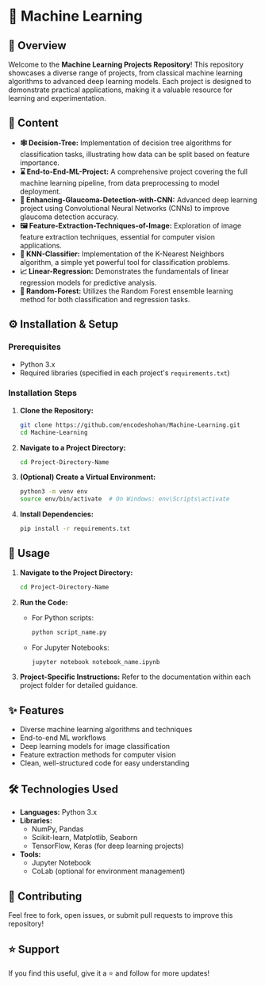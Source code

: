 # 🤖 Machine Learning

## 📌 Overview

Welcome to the **Machine Learning Projects Repository**! This repository showcases a diverse range of projects, from classical machine learning algorithms to advanced deep learning models. Each project is designed to demonstrate practical applications, making it a valuable resource for learning and experimentation.

## 📂 Content

- **🕸 Decision-Tree:** Implementation of decision tree algorithms for classification tasks, illustrating how data can be split based on feature importance.
- **⌛ End-to-End-ML-Project:** A comprehensive project covering the full machine learning pipeline, from data preprocessing to model deployment.
- **🧠 Enhancing-Glaucoma-Detection-with-CNN:** Advanced deep learning project using Convolutional Neural Networks (CNNs) to improve glaucoma detection accuracy.
- **🖼️ Feature-Extraction-Techniques-of-Image:** Exploration of image feature extraction techniques, essential for computer vision applications.
- **🎯 KNN-Classifier:** Implementation of the K-Nearest Neighbors algorithm, a simple yet powerful tool for classification problems.
- **📈 Linear-Regression:** Demonstrates the fundamentals of linear regression models for predictive analysis.
- **🍃 Random-Forest:** Utilizes the Random Forest ensemble learning method for both classification and regression tasks.

## ⚙️ Installation & Setup

### Prerequisites

- Python 3.x
- Required libraries (specified in each project's `requirements.txt`)

### Installation Steps

1. **Clone the Repository:**
   ```bash
   git clone https://github.com/encodeshohan/Machine-Learning.git
   cd Machine-Learning
   ```

2. **Navigate to a Project Directory:**
   ```bash
   cd Project-Directory-Name
   ```

3. **(Optional) Create a Virtual Environment:**
   ```bash
   python3 -m venv env
   source env/bin/activate  # On Windows: env\Scripts\activate
   ```

4. **Install Dependencies:**
   ```bash
   pip install -r requirements.txt
   ```

## 🚀 Usage

1. **Navigate to the Project Directory:**
   ```bash
   cd Project-Directory-Name
   ```

2. **Run the Code:**
   - For Python scripts:
     ```bash
     python script_name.py
     ```
   - For Jupyter Notebooks:
     ```bash
     jupyter notebook notebook_name.ipynb
     ```

3. **Project-Specific Instructions:**
   Refer to the documentation within each project folder for detailed guidance.

## ✨ Features

- Diverse machine learning algorithms and techniques
- End-to-end ML workflows
- Deep learning models for image classification
- Feature extraction methods for computer vision
- Clean, well-structured code for easy understanding

## 🛠 Technologies Used

- **Languages:** Python 3.x
- **Libraries:**
  - NumPy, Pandas
  - Scikit-learn, Matplotlib, Seaborn
  - TensorFlow, Keras (for deep learning projects)
- **Tools:**
  - Jupyter Notebook
  - CoLab (optional for environment management)

## 🤝 Contributing
Feel free to fork, open issues, or submit pull requests to improve this repository!

## ⭐ Support
If you find this useful, give it a ⭐ and follow for more updates!

